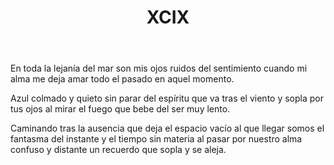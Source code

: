 ﻿---
title: XCIX
categories:
- 111 sonetos
---

En toda la lejanía del mar
son mis ojos ruidos del sentimiento
cuando mi alma me deja amar
todo el pasado en aquel momento.

Azul colmado y quieto sin parar
del espíritu que va tras el viento
y sopla por tus ojos al mirar
el fuego que bebe del ser muy lento.

Caminando tras la ausencia que deja
el espacio vacío al que llegar
somos el fantasma del instante
y el tiempo sin materia al pasar
por nuestro alma confuso y distante
un recuerdo que sopla y se aleja.